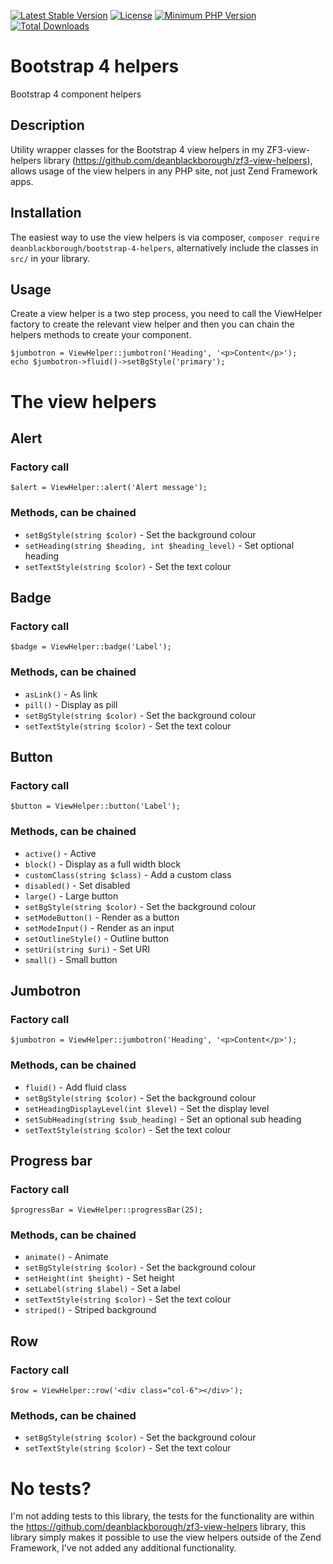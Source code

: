 [![Latest Stable Version](https://img.shields.io/packagist/v/deanblackborough/bootstrap-4-helpers.svg?style=flat-square)](https://packagist.org/packages/deanblackborough/bootstrap-4-helpers)
[![License](https://img.shields.io/badge/license-MIT-blue.svg)](https://github.com/deanblackborough/bootstrap-4-helpers/blob/master/LICENSE)
[![Minimum PHP Version](https://img.shields.io/badge/php-%3E%3D%207.0-8892BF.svg)](https://php.net/)
[![Total Downloads](https://img.shields.io/packagist/dt/deanblackborough/bootstrap-4-helpers.svg?style=flat-square)](https://packagist.org/packages/deanblackborough/bootstrap-4-helpers)

# Bootstrap 4 helpers

Bootstrap 4 component helpers

## Description

Utility wrapper classes for the Bootstrap 4 view helpers in my ZF3-view-helpers library 
(https://github.com/deanblackborough/zf3-view-helpers), allows usage of the view helpers in any PHP site, 
not just Zend Framework apps.

## Installation

The easiest way to use the view helpers is via composer, `composer require deanblackborough/bootstrap-4-helpers`, 
alternatively include the classes in `src/` in your library.

## Usage

Create a view helper is a two step process, you need to call the ViewHelper factory to create the relevant 
view helper and then you can chain the helpers methods to create your component.

```
$jumbotron = ViewHelper::jumbotron('Heading', '<p>Content</p>');
echo $jumbotron->fluid()->setBgStyle('primary');
``` 

# The view helpers

## Alert 

### Factory call

```
$alert = ViewHelper::alert('Alert message');
```

### Methods, can be chained

* ```setBgStyle(string $color)``` - Set the background colour
* ```setHeading(string $heading, int $heading_level)``` - Set optional heading
* ```setTextStyle(string $color)``` - Set the text colour

## Badge 

### Factory call

```
$badge = ViewHelper::badge('Label');
```

### Methods, can be chained

* ```asLink()``` - As link
* ```pill()``` - Display as pill
* ```setBgStyle(string $color)``` - Set the background colour
* ```setTextStyle(string $color)``` - Set the text colour

## Button 

### Factory call

```
$button = ViewHelper::button('Label');
```

### Methods, can be chained

* ```active()``` - Active
* ```block()``` - Display as a full width block
* ```customClass(string $class)``` - Add a custom class
* ```disabled()``` - Set disabled
* ```large()``` - Large button
* ```setBgStyle(string $color)``` - Set the background colour
* ```setModeButton()``` -  Render as a button
* ```setModeInput()``` - Render as an input
* ```setOutlineStyle()``` - Outline button
* ```setUri(string $uri)``` - Set URI
* ```small()``` - Small button

## Jumbotron 

### Factory call

```
$jumbotron = ViewHelper::jumbotron('Heading', '<p>Content</p>');
```

### Methods, can be chained

* ```fluid()``` - Add fluid class
* ```setBgStyle(string $color)``` - Set the background colour
* ```setHeadingDisplayLevel(int $level)``` - Set the display level
* ```setSubHeading(string $sub_heading)``` - Set an optional sub heading
* ```setTextStyle(string $color)``` - Set the text colour

## Progress bar 

### Factory call

```
$progressBar = ViewHelper::progressBar(25);
```

### Methods, can be chained

* ```animate()``` - Animate
* ```setBgStyle(string $color)``` - Set the background colour
* ```setHeight(int $height)``` - Set height
* ```setLabel(string $label)``` - Set a label
* ```setTextStyle(string $color)``` - Set the text colour
* ```striped()``` - Striped background

## Row 

### Factory call

```
$row = ViewHelper::row('<div class="col-6"></div>');
```

### Methods, can be chained

* ```setBgStyle(string $color)``` - Set the background colour
* ```setTextStyle(string $color)``` - Set the text colour

# No tests?

I'm not adding tests to this library, the tests for the functionality are within the 
https://github.com/deanblackborough/zf3-view-helpers library, this library simply makes it possible to use 
the view helpers outside of the Zend Framework, I've not added any additional functionality.

